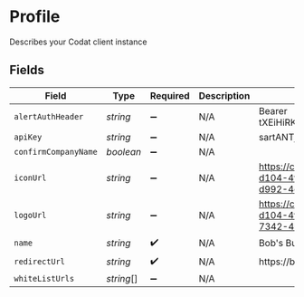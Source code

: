 # Profile

Describes your Codat client instance


## Fields

| Field                                                                                                             | Type                                                                                                              | Required                                                                                                          | Description                                                                                                       | Example                                                                                                           |
| ----------------------------------------------------------------------------------------------------------------- | ----------------------------------------------------------------------------------------------------------------- | ----------------------------------------------------------------------------------------------------------------- | ----------------------------------------------------------------------------------------------------------------- | ----------------------------------------------------------------------------------------------------------------- |
| `alertAuthHeader`                                                                                                 | *string*                                                                                                          | :heavy_minus_sign:                                                                                                | N/A                                                                                                               | Bearer tXEiHiRK7XCtI8TNHbpGs1LI1pumdb4Cl1QIo7B2                                                                   |
| `apiKey`                                                                                                          | *string*                                                                                                          | :heavy_minus_sign:                                                                                                | N/A                                                                                                               | sartANTjHAkLdbyDfaynoTQb7pkmj6hXHmnQKMrB                                                                          |
| `confirmCompanyName`                                                                                              | *boolean*                                                                                                         | :heavy_minus_sign:                                                                                                | N/A                                                                                                               |                                                                                                                   |
| `iconUrl`                                                                                                         | *string*                                                                                                          | :heavy_minus_sign:                                                                                                | N/A                                                                                                               | https://client-images.codat.io/icon/042399f5-d104-4f38-9ce8-cac3524f4e88_3f5623af-d992-4c22-bc08-e58c520a8526.ico |
| `logoUrl`                                                                                                         | *string*                                                                                                          | :heavy_minus_sign:                                                                                                | N/A                                                                                                               | https://client-images.codat.io/logo/042399f5-d104-4f38-9ce8-cac3524f4e88_5806cb1f-7342-4c0e-a0a8-99bfbc47b0ff.png |
| `name`                                                                                                            | *string*                                                                                                          | :heavy_check_mark:                                                                                                | N/A                                                                                                               | Bob's Burgers                                                                                                     |
| `redirectUrl`                                                                                                     | *string*                                                                                                          | :heavy_check_mark:                                                                                                | N/A                                                                                                               | https://bobs-burgers.{countrySuffix}/{companyId}                                                                  |
| `whiteListUrls`                                                                                                   | *string*[]                                                                                                        | :heavy_minus_sign:                                                                                                | N/A                                                                                                               |                                                                                                                   |